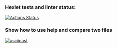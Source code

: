 ### Hexlet tests and linter status:
[![Actions Status](https://github.com/Onoiro/python-project-50/workflows/hexlet-check/badge.svg)](https://github.com/Onoiro/python-project-50/actions)

### Show how to use help and compare two files
[![asciicast](https://asciinema.org/a/60F07wfUDMXl2y9JhWHvURYAg.svg)](https://asciinema.org/a/60F07wfUDMXl2y9JhWHvURYAg)